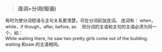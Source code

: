 >### 连词+分词(短语)
 	
有时为使分词短语与主句关系更清楚，可在分词前加连词。 连词有： when，while，if though，after, before, as.　但分词的主语和主句的主语必须为同一个，如：<br>
While waiting there, he saw two pretty girls come out of the building. <br>
waiting 和saw 的主语相同。